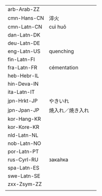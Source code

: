 | | | |
|-|-|-|
| arb-Arab-ZZ |  |  |
| cmn-Hans-CN | 淬火 |  |
| cmn-Latn-CN | cuì huǒ |  |
| dan-Latn-DK |  |  |
| deu-Latn-DE |  |  |
| eng-Latn-US | quenching |  |
| fin-Latn-FI |  |  |
| fra-Latn-FR | cémentation |  |
| heb-Hebr-IL |  |  |
| hin-Deva-IN |  |  |
| ita-Latn-IT |  |  |
| jpn-Hrkt-JP | やきいれ |  |
| jpn-Jpan-JP | 焼入れ／焼き入れ |  |
| kor-Hang-KR |  |  |
| kor-Kore-KR |  |  |
| nld-Latn-NL |  |  |
| nob-Latn-NO |  |  |
| por-Latn-PT |  |  |
| rus-Cyrl-RU | зака́лка |  |
| spa-Latn-ES |  |  |
| swe-Latn-SE |  |  |
| zxx-Zsym-ZZ |  |  |
|  |  |  |
